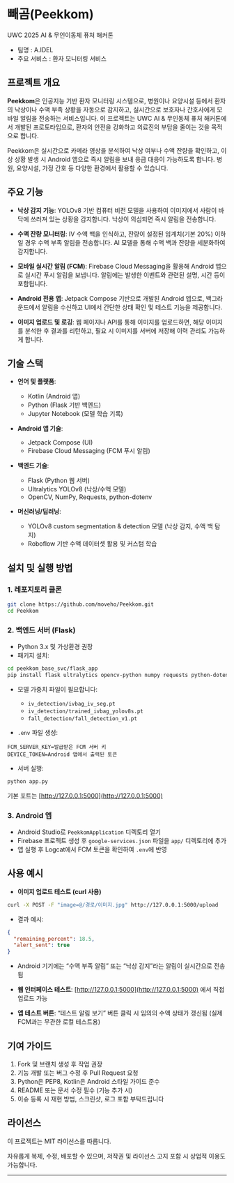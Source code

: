 # 빼곰(Peekkom)
UWC 2025 AI &amp; 무인이동체 퓨처 해커톤 
- 팀명 : A.IDEL
- 주요 서비스 : 환자 모니터링 서비스

## 프로젝트 개요

**Peekkom**은 인공지능 기반 환자 모니터링 시스템으로, 병원이나 요양시설 등에서 환자의 낙상이나 수액 부족 상황을 자동으로 감지하고, 실시간으로 보호자나 간호사에게 모바일 알림을 전송하는 서비스입니다. 이 프로젝트는 UWC AI & 무인동체 퓨처 해커톤에서 개발된 프로토타입으로, 환자의 안전을 강화하고 의료진의 부담을 줄이는 것을 목적으로 합니다.

Peekkom은 실시간으로 카메라 영상을 분석하여 낙상 여부나 수액 잔량을 확인하고, 이상 상황 발생 시 Android 앱으로 즉시 알림을 보내 응급 대응이 가능하도록 합니다. 병원, 요양시설, 가정 간호 등 다양한 환경에서 활용할 수 있습니다.

## 주요 기능

- **낙상 감지 기능**: YOLOv8 기반 컴퓨터 비전 모델을 사용하여 이미지에서 사람이 바닥에 쓰러져 있는 상황을 감지합니다. 낙상이 의심되면 즉시 알림을 전송합니다.

- **수액 잔량 모니터링**: IV 수액 백을 인식하고, 잔량이 설정된 임계치(기본 20%) 이하일 경우 수액 부족 알림을 전송합니다. AI 모델을 통해 수액 백과 잔량을 세분화하여 감지합니다.

- **모바일 실시간 알림 (FCM)**: Firebase Cloud Messaging을 활용해 Android 앱으로 실시간 푸시 알림을 보냅니다. 알림에는 발생한 이벤트와 관련된 설명, 시간 등이 포함됩니다.

- **Android 전용 앱**: Jetpack Compose 기반으로 개발된 Android 앱으로, 백그라운드에서 알림을 수신하고 UI에서 간단한 상태 확인 및 테스트 기능을 제공합니다.

- **이미지 업로드 및 로깅**: 웹 페이지나 API를 통해 이미지를 업로드하면, 해당 이미지를 분석한 후 결과를 리턴하고, 필요 시 이미지를 서버에 저장해 이력 관리도 가능하게 합니다.

## 기술 스택

- **언어 및 플랫폼**:

  - Kotlin (Android 앱)
  - Python (Flask 기반 백엔드)
  - Jupyter Notebook (모델 학습 기록)

- **Android 앱 기술**:

  - Jetpack Compose (UI)
  - Firebase Cloud Messaging (FCM 푸시 알림)

- **백엔드 기술**:

  - Flask (Python 웹 서버)
  - Ultralytics YOLOv8 (낙상/수액 모델)
  - OpenCV, NumPy, Requests, python-dotenv

- **머신러닝/딥러닝**:

  - YOLOv8 custom segmentation & detection 모델 (낙상 감지, 수액 백 탐지)
  - Roboflow 기반 수액 데이터셋 활용 및 커스텀 학습

## 설치 및 실행 방법

### 1. 레포지토리 클론

```bash
git clone https://github.com/moveho/Peekkom.git
cd Peekkom
```

### 2. 백엔드 서버 (Flask)

- Python 3.x 및 가상환경 권장
- 패키지 설치:

```bash
cd peekkom_base_svc/flask_app
pip install flask ultralytics opencv-python numpy requests python-dotenv
```

- 모델 가중치 파일이 필요합니다:

  - `iv_detection/ivbag_iv_seg.pt`
  - `iv_detection/trained_ivbag_yolov8s.pt`
  - `fall_detection/fall_detection_v1.pt`

- `.env` 파일 생성:

```
FCM_SERVER_KEY=발급받은 FCM 서버 키
DEVICE_TOKEN=Android 앱에서 출력된 토큰
```

- 서버 실행:

```bash
python app.py
```

기본 포트는 [http://127.0.0.1:5000](http://127.0.0.1:5000)

### 3. Android 앱

- Android Studio로 `PeekkomApplication` 디렉토리 열기
- Firebase 프로젝트 생성 후 `google-services.json` 파일을 `app/` 디렉토리에 추가
- 앱 실행 후 Logcat에서 FCM 토큰을 확인하여 `.env`에 반영

## 사용 예시

- **이미지 업로드 테스트 (curl 사용)**

```bash
curl -X POST -F "image=@/경로/이미지.jpg" http://127.0.0.1:5000/upload
```

- 결과 예시:

```json
{
  "remaining_percent": 18.5,
  "alert_sent": true
}
```

- Android 기기에는 “수액 부족 알림” 또는 “낙상 감지”라는 알림이 실시간으로 전송됨

- **웹 인터페이스 테스트**: [http://127.0.0.1:5000](http://127.0.0.1:5000) 에서 직접 업로드 가능

- **앱 테스트 버튼**: “테스트 알림 보기” 버튼 클릭 시 임의의 수액 상태가 갱신됨 (실제 FCM과는 무관한 로컬 테스트용)

## 기여 가이드

1. Fork 및 브랜치 생성 후 작업 권장
2. 기능 개발 또는 버그 수정 후 Pull Request 요청
3. Python은 PEP8, Kotlin은 Android 스타일 가이드 준수
4. README 또는 문서 수정 필수 (기능 추가 시)
5. 이슈 등록 시 재현 방법, 스크린샷, 로그 포함 부탁드립니다

## 라이선스

이 프로젝트는 MIT 라이선스를 따릅니다.

자유롭게 복제, 수정, 배포할 수 있으며, 저작권 및 라이선스 고지 포함 시 상업적 이용도 가능합니다. 

---


